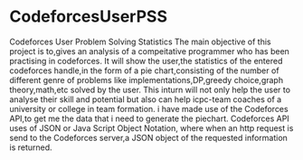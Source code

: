 # CodeforcesUserPSS
Codeforces User Problem Solving Statistics
The main objective of this project is to,gives an analysis of a compeitative programmer who has been practising in codeforces.
It will show the user,the statistics of the entered codeforces handle,in the form of a pie chart,consisting of the number of 
different genre of problems like implementations,DP,greedy choice,graph theory,math,etc solved by the user. This inturn will not
only help the user to analyse their skill and potential but also can help icpc-team coaches of a university or college in team formation.
i have made use of the Codeforces API,to get me the data that i need to generate the piechart. Codeforces API uses of JSON 
or Java Script Object Notation, where when an http request is send to the Codeforces server,a JSON object of the requested information is returned.
